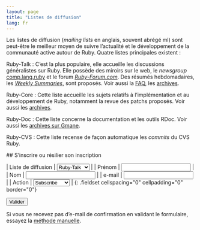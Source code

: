 ```yaml
---
layout: page
title: "Listes de diffusion"
lang: fr
---
```


Les listes de diffusion (*mailing lists* en anglais, souvent abrégé ml)
sont peut-être le meilleur moyen de suivre l’actualité et le
développement de la communauté active autour de Ruby. Quatre listes
principales existent :

Ruby-Talk
: C’est la plus populaire, elle accueille les discussions généralistes
  sur Ruby. Elle possède des miroirs sur le web, le *newsgroup*
  [comp.lang.ruby](news:comp.lang.ruby) et le forum
  [*Ruby-Forum.com*][1]. Des résumés hebdomadaires, les [*Weekly
  Summaries*][2], sont proposés. Voir aussi la [FAQ][3], les
  [archives][4].

Ruby-Core
: Cette liste accueille les sujets relatifs à l’implémentation et au
  développement de Ruby, notamment la revue des patchs proposés. Voir
  aussi les [archives][5].

Ruby-Doc
: Cette liste concerne la documentation et les outils RDoc. Voir aussi
  les [archives sur Gmane][6].

Ruby-CVS
: Cette liste recense de façon automatique les *commits* du CVS Ruby.

<form action="/fr/community/mailing-lists/" id="subscriptions-form" method="post" markdown="1">
## S’inscrire ou résilier son inscription

| Liste de diffusion | <select name="list"><option value="ruby-talk">Ruby-Talk</option><option value="ruby-core">Ruby-Core</option><option value="ruby-doc">Ruby-Doc</option><option value="ruby-cvs">Ruby-CVS</option></select> |
| Prénom | <input name="first_name" value="" /> |
| Nom | <input name="last_name" value="" /> |
| e-mail | <input name="email" value="" /> |
| Action | <select name="action"><option value="subscribe">Subscribe</option><option value="unsubscribe">Unsubscribe</option></select> |
{: .fieldset cellspacing="0" cellpadding="0" border="0"}

<div class="buttons">
<input class="button" type="submit" value="Valider" />
</div>
</form>

Si vous ne recevez pas d’e-mail de confirmation en validant le
formulaire, essayez la [méthode manuelle](manual-instructions/).



[1]: http://ruby-forum.com 
[2]: http://www.rubyweeklynews.org/ 
[3]: http://rubyhacker.com/clrFAQ.html 
[4]: http://blade.nagaokaut.ac.jp/ruby/ruby-talk/index.shtml 
[5]: http://blade.nagaokaut.ac.jp/ruby/ruby-core/index.shtml 
[6]: http://dir.gmane.org/gmane.comp.lang.ruby.documentation 
